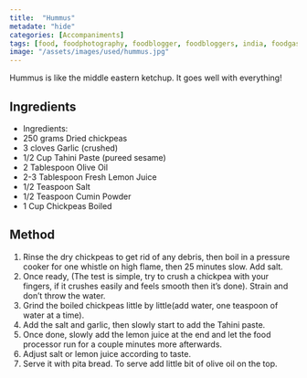 ```yaml
---
title:  "Hummus"
metadate: "hide"
categories: [Accompaniments]
tags: [food, foodphotography, foodblogger, foodbloggers, india, foodgasm, indianfood, love, foodcoma, foodporn,indiancooking, indianrecipe, foodlovers, indianfood, indianfoodbloggers, foodiesofinstagram, foodlove, indian, indiancouple, eatlocal, eathealthy, eatwell, desifood, trending, tasty, taste, yummyinmytummy, foodie, instafood, instafoodie, foodstagram, instagood, passionatepaprika, foodblog, easy, indian, recipe, mothersrecipe, cooking, easycooking, easyrecipe, simple, simplefood, hummus, accompaniment, mediterranian, middleeast, easyhummus]
image: "/assets/images/used/hummus.jpg"
---
```


Hummus is like the middle eastern ketchup. It goes well with everything!  

## Ingredients

- Ingredients:
- 250 grams Dried chickpeas
- 3 cloves Garlic (crushed) 
- 1/2 Cup Tahini Paste (pureed sesame) 
- 2 Tablespoon Olive Oil 
- 2-3 Tablespoon Fresh Lemon Juice 
- 1/2 Teaspoon Salt
- 1/2 Teaspoon Cumin Powder 
- 1 Cup Chickpeas Boiled 

## Method

1. Rinse the dry chickpeas to get rid of any debris, then boil in a pressure cooker for one whistle on high flame, then 25 minutes slow. Add salt.
2. Once ready, (The test is simple, try to crush a chickpea with your fingers, if it crushes easily and feels smooth then it’s done). Strain and don’t throw the water.
3. Grind the boiled chickpeas little by little(add water, one teaspoon of water at a time).
4. Add the salt and garlic, then slowly start to add the Tahini paste.
5. Once done, slowly add the lemon juice at the end and let the food processor run for a couple minutes more afterwards. 
6. Adjust salt or lemon juice according to taste.
6. Serve it with pita bread. To serve add little bit of olive oil on the top.


